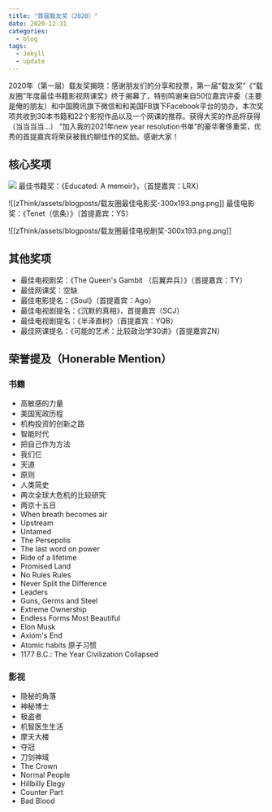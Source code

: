 ```yaml
---
title: "首届载友奖（2020）"
date: 2020-12-31
categories:
  - blog
tags:
  - Jekyll
  - update
---
```

2020年（第一届）载友奖揭晓：感谢朋友们的分享和投票，第一届“载友奖”《“载友圈”年度最佳书籍影视网课奖》终于揭幕了，特别鸣谢来自50位嘉宾评委（主要是俺的朋友）和中国腾讯旗下微信和和美国FB旗下Facebook平台的协办，本次奖项共收到30本书籍和22个影视作品以及一个网课的推荐。获得大奖的作品将获得 （当当当当...） “加入我的2021年new year resolution书单”的豪华奢侈重奖，优秀的首提嘉宾将荣获被我约聊佳作的奖励。感谢大家！

## 核心奖项

![](zThink/assets/blogposts/载友圈最佳书籍奖-300x193.png.png)
最佳书籍奖：《Educated: A memoir》，（首提嘉宾：LRX）

![[zThink/assets/blogposts/载友圈最佳电影奖-300x193.png.png]]
最佳电影奖：《Tenet（信条）》（首提嘉宾：YS）

![[zThink/assets/blogposts/载友圈最佳电视剧奖-300x193.png.png]]

## 其他奖项
- 最佳电视剧奖：《The Queen's Gambit （后翼弃兵）》（首提嘉宾：TY）
- 最佳网课奖：空缺
- 最佳电影提名：《Soul》（首提嘉宾：Ago）
- 最佳电视剧提名：《沉默的真相》，首提嘉宾（SCJ）
- 最佳电视剧提名：《半泽直树》（首提嘉宾：YQB）
- 最佳网课提名：《可能的艺术：比较政治学30讲》（首提嘉宾ZN）

## 荣誉提及（Honerable Mention）
### 书籍
- 高敏感的力量
- 美国宪政历程
- 机构投资的创新之路
- 智能时代
- 把自己作为方法
- 我们仨
- 天道
- 原则
- 人类简史
- 两次全球大危机的比较研究
- 两京十五日
- When breath becomes air
- Upstream
- Untamed
- The Persepolis
- The last word on power
- Ride of a lifetime
- Promised Land
- No Rules Rules
- Never Split the Difference
- Leaders
- Guns, Germs and Steel
- Extreme Ownership
- Endless Forms Most Beautiful
- Elon Musk
- Axiom's End
- Atomic habits 原子习惯
- 1177 B.C.: The Year Civilization Collapsed

### 影视
- 隐秘的角落
- 神秘博士
- 极盗者
- 机智医生生活
- 摩天大楼
- 夺冠
- 刀剑神域
- The Crown
- Normal People
- Hillbilly Elegy
- Counter Part
- Bad Blood